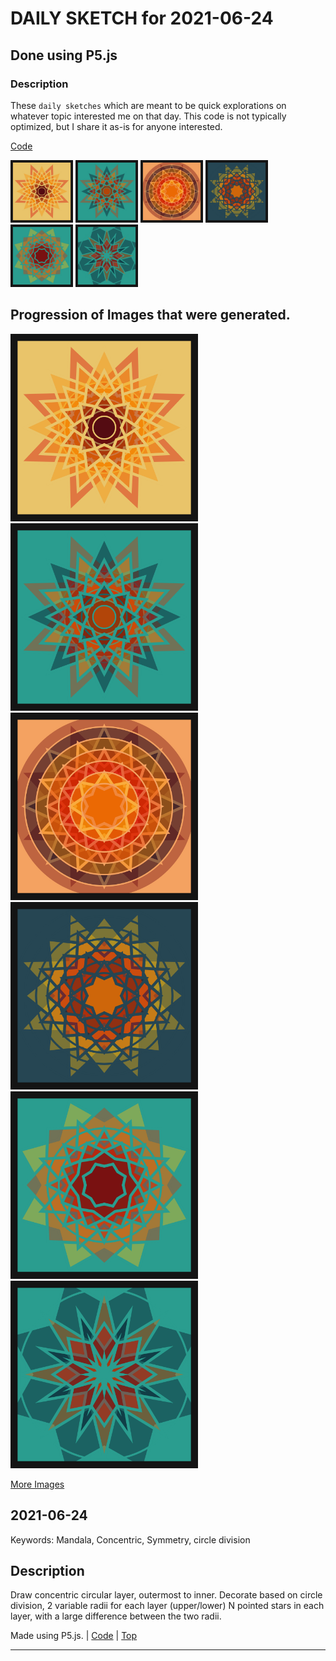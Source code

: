 # DAILY SKETCH for 2021-06-24

## Done using P5.js

### Description

These `daily sketches` which are meant to be quick explorations     on whatever topic interested me on that day. This code is not typically optimized, but I share it as-is     for anyone interested.

[Code](2021-06-24) 

<img src = 'images/keep_2021-06-23-01-44-16.png' width = '100'> <img src = 'images/keep_2021-06-23-01-58-10.png' width = '100'> <img src = 'images/keep_2021-06-23-02-00-29.png' width = '100'> <img src = 'images/keep_2021-06-23-02-08-22.png' width = '100'> <img src = 'images/keep_2021-06-23-02-09-02.png' width = '100'> <img src = 'images/keep_2021-06-23-02-11-04.png' width = '100'> 

## Progression of Images that were generated.

<img src = 'images/keep_2021-06-23-01-44-16.png' width = '300'> 
<img src = 'images/keep_2021-06-23-01-58-10.png' width = '300'> 
<img src = 'images/keep_2021-06-23-02-00-29.png' width = '300'> 
<img src = 'images/keep_2021-06-23-02-08-22.png' width = '300'> 
<img src = 'images/keep_2021-06-23-02-09-02.png' width = '300'> 
<img src = 'images/keep_2021-06-23-02-11-04.png' width = '300'> 


[More Images](2021-06-24/images) 


 ## 2021-06-24
Keywords: Mandala, Concentric, Symmetry, circle division
 

## Description 

 Draw concentric circular layer, outermost to inner.
 Decorate based on circle division, 2 variable radii for each layer (upper/lower)
 N pointed stars in each layer, with a large difference between the two radii.
 

Made using P5.js. | [Code](2021/2021-06-24/) | [Top](#daily-sketches) 

-----

